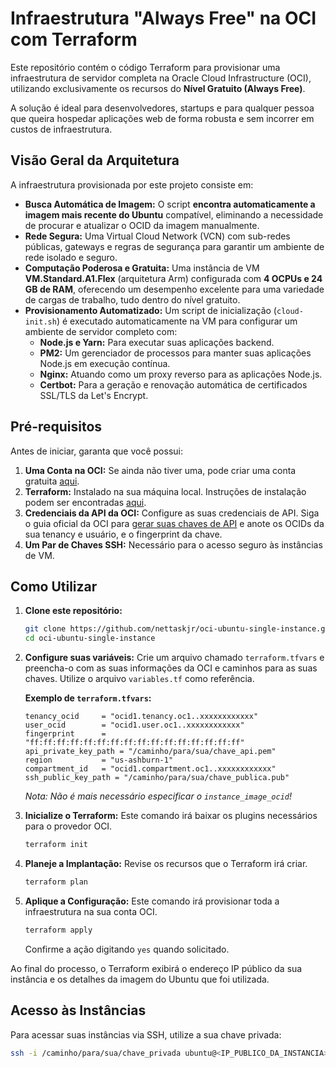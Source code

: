 # Infraestrutura "Always Free" na OCI com Terraform

Este repositório contém o código Terraform para provisionar uma infraestrutura de servidor completa na Oracle Cloud Infrastructure (OCI), utilizando exclusivamente os recursos do **Nível Gratuito (Always Free)**.

A solução é ideal para desenvolvedores, startups e para qualquer pessoa que queira hospedar aplicações web de forma robusta e sem incorrer em custos de infraestrutura.

## Visão Geral da Arquitetura

A infraestrutura provisionada por este projeto consiste em:

-   **Busca Automática de Imagem:** O script **encontra automaticamente a imagem mais recente do Ubuntu** compatível, eliminando a necessidade de procurar e atualizar o OCID da imagem manualmente.
-   **Rede Segura:** Uma Virtual Cloud Network (VCN) com sub-redes públicas, gateways e regras de segurança para garantir um ambiente de rede isolado e seguro.
-   **Computação Poderosa e Gratuita:** Uma instância de VM **VM.Standard.A1.Flex** (arquitetura Arm) configurada com **4 OCPUs e 24 GB de RAM**, oferecendo um desempenho excelente para uma variedade de cargas de trabalho, tudo dentro do nível gratuito.
-   **Provisionamento Automatizado:** Um script de inicialização (`cloud-init.sh`) é executado automaticamente na VM para configurar um ambiente de servidor completo com:
    -   **Node.js e Yarn:** Para executar suas aplicações backend.
    -   **PM2:** Um gerenciador de processos para manter suas aplicações Node.js em execução contínua.
    -   **Nginx:** Atuando como um proxy reverso para as aplicações Node.js.
    -   **Certbot:** Para a geração e renovação automática de certificados SSL/TLS da Let's Encrypt.

## Pré-requisitos

Antes de iniciar, garanta que você possui:

1.  **Uma Conta na OCI:** Se ainda não tiver uma, pode criar uma conta gratuita [aqui](https://www.oracle.com/br/cloud/free/).
2.  **Terraform:** Instalado na sua máquina local. Instruções de instalação podem ser encontradas [aqui](https://learn.hashicorp.com/tutorials/terraform/install-cli).
3.  **Credenciais da API da OCI:** Configure as suas credenciais de API. Siga o guia oficial da OCI para [gerar suas chaves de API](https://docs.oracle.com/en-us/iaas/Content/API/Concepts/apisigningkey.htm) e anote os OCIDs da sua tenancy e usuário, e o fingerprint da chave.
4.  **Um Par de Chaves SSH:** Necessário para o acesso seguro às instâncias de VM.

## Como Utilizar

1.  **Clone este repositório:**
    ```bash
    git clone https://github.com/nettaskjr/oci-ubuntu-single-instance.git
    cd oci-ubuntu-single-instance
    ```

2.  **Configure suas variáveis:**
    Crie um arquivo chamado `terraform.tfvars` e preencha-o com as suas informações da OCI e caminhos para as suas chaves. Utilize o arquivo `variables.tf` como referência.

    **Exemplo de `terraform.tfvars`:**
    ```hcl
    tenancy_ocid     = "ocid1.tenancy.oc1..xxxxxxxxxxxx"
    user_ocid        = "ocid1.user.oc1..xxxxxxxxxxxx"
    fingerprint      = "ff:ff:ff:ff:ff:ff:ff:ff:ff:ff:ff:ff:ff:ff:ff:ff"
    api_private_key_path = "/caminho/para/sua/chave_api.pem"
    region           = "us-ashburn-1"
    compartment_id   = "ocid1.compartment.oc1..xxxxxxxxxxxx"
    ssh_public_key_path = "/caminho/para/sua/chave_publica.pub"
    ```
    *Nota: Não é mais necessário especificar o `instance_image_ocid`!*

3.  **Inicialize o Terraform:**
    Este comando irá baixar os plugins necessários para o provedor OCI.
    ```bash
    terraform init
    ```

4.  **Planeje a Implantação:**
    Revise os recursos que o Terraform irá criar.
    ```bash
    terraform plan
    ```

5.  **Aplique a Configuração:**
    Este comando irá provisionar toda a infraestrutura na sua conta OCI.
    ```bash
    terraform apply
    ```
    Confirme a ação digitando `yes` quando solicitado.

Ao final do processo, o Terraform exibirá o endereço IP público da sua instância e os detalhes da imagem do Ubuntu que foi utilizada.

## Acesso às Instâncias

Para acessar suas instâncias via SSH, utilize a sua chave privada:

```bash
ssh -i /caminho/para/sua/chave_privada ubuntu@<IP_PUBLICO_DA_INSTANCIA>